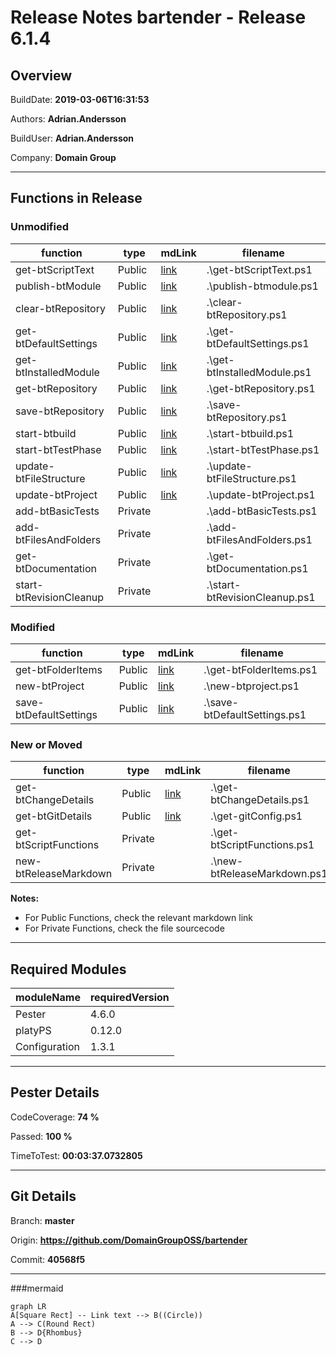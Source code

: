 ﻿
# Release Notes bartender - Release 6.1.4

## Overview

BuildDate: **2019-03-06T16:31:53**

Authors: **Adrian.Andersson**

BuildUser: **Adrian.Andersson**

Company: **Domain Group**


---
## Functions in Release

### Unmodified

|function|type|mdLink|filename|
|-|-|-|-|
|get-btScriptText|Public|[link](/get-btScriptText.md)|.\get-btScriptText.ps1|
|publish-btModule|Public|[link](/publish-btModule.md)|.\publish-btmodule.ps1|
|clear-btRepository|Public|[link](/clear-btRepository.md)|.\clear-btRepository.ps1|
|get-btDefaultSettings|Public|[link](/get-btDefaultSettings.md)|.\get-btDefaultSettings.ps1|
|get-btInstalledModule|Public|[link](/get-btInstalledModule.md)|.\get-btInstalledModule.ps1|
|get-btRepository|Public|[link](/get-btRepository.md)|.\get-btRepository.ps1|
|save-btRepository|Public|[link](/save-btRepository.md)|.\save-btRepository.ps1|
|start-btbuild|Public|[link](/start-btbuild.md)|.\start-btbuild.ps1|
|start-btTestPhase|Public|[link](/start-btTestPhase.md)|.\start-btTestPhase.ps1|
|update-btFileStructure|Public|[link](/update-btFileStructure.md)|.\update-btFileStructure.ps1|
|update-btProject|Public|[link](/update-btProject.md)|.\update-btProject.ps1|
|add-btBasicTests|Private||.\add-btBasicTests.ps1|
|add-btFilesAndFolders|Private||.\add-btFilesAndFolders.ps1|
|get-btDocumentation|Private||.\get-btDocumentation.ps1|
|start-btRevisionCleanup|Private||.\start-btRevisionCleanup.ps1|


### Modified

|function|type|mdLink|filename|
|-|-|-|-|
|get-btFolderItems|Public|[link](/get-btFolderItems.md)|.\get-btFolderItems.ps1|
|new-btProject|Public|[link](/new-btProject.md)|.\new-btproject.ps1|
|save-btDefaultSettings|Public|[link](/save-btDefaultSettings.md)|.\save-btDefaultSettings.ps1|


### New or Moved

|function|type|mdLink|filename|
|-|-|-|-|
|get-btChangeDetails|Public|[link](/get-btChangeDetails.md)|.\get-btChangeDetails.ps1|
|get-btGitDetails|Public|[link](/get-btGitDetails.md)|.\get-gitConfig.ps1|
|get-btScriptFunctions|Private||.\get-btScriptFunctions.ps1|
|new-btReleaseMarkdown|Private||.\new-btReleaseMarkdown.ps1|


**Notes:**
 - For Public Functions, check the relevant markdown link
 - For Private Functions, check the file sourcecode

---
## Required Modules

|moduleName|requiredVersion|
|-|-|
|Pester|4.6.0|
|platyPS|0.12.0|
|Configuration|1.3.1|


---
## Pester Details

CodeCoverage: **74 %**

Passed: **100 %**

TimeToTest: **00:03:37.0732805**


---
## Git Details

Branch: **master**

Origin: **https://github.com/DomainGroupOSS/bartender**

Commit: **40568f5**

---
###mermaid

```mermaid
graph LR
A[Square Rect] -- Link text --> B((Circle))
A --> C(Round Rect)
B --> D{Rhombus}
C --> D
```
